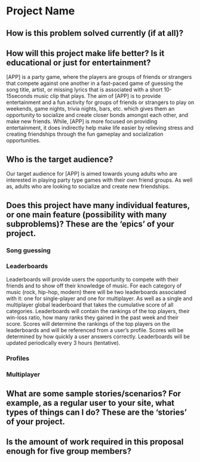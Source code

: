 # Project Name

## How is this problem solved currently (if at all)?

## How will this project make life better? Is it educational or just for entertainment?

[APP] is a party game, where the players are groups of friends or strangers that compete against one another in a fast-paced game of guessing the song title, artist, or missing lyrics that is associated with a short 10-15seconds music clip that plays. The aim of [APP] is to provide entertainment and a fun activity for groups of friends or strangers to play on weekends, game nights, trivia nights, bars, etc. which gives them an opportunity to socialize and create closer bonds amongst each other, and make new friends. While, [APP] is more focused on providing entertainment, it does indirectly help make life easier by relieving stress and creating friendships through the fun gameplay and socialization opportunities.

## Who is the target audience?

Our target audience for [APP] is aimed towards young adults who are interested in playing party type games with their own friend groups. As well as, adults who are looking to socialize and create new friendships.

## Does this project have many individual features, or one main feature (possibility with many subproblems)? These are the ‘epics’ of your project.

### Song guessing

### Leaderboards
Leaderboards will provide users the opportunity to compete with their friends and to show off their knowledge of music. For each category of music (rock, hip-hop, modern) there will be two leaderboards associated with it: one for single-player and one for multiplayer. As well as a single and multiplayer global leaderboard that takes the cumulative score of all categories.  Leaderboards will contain the rankings of the top players, their win-loss ratio, how many ranks they gained in the past week and their score. Scores will determine the rankings of the top players on the leaderboards and will be referenced from a user’s profile. Scores will be determined by how quickly a user answers correctly. Leaderboards will be updated periodically every 3 hours (tentative).

### Profiles

### Multiplayer

## What are some sample stories/scenarios? For example, as a regular user to your site, what types of things can I do? These are the ‘stories’ of your project.

## Is the amount of work required in this proposal enough for five group members?
